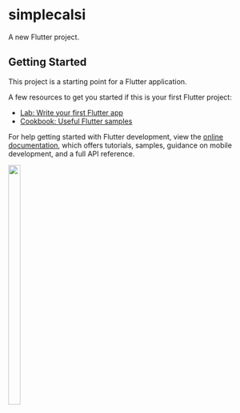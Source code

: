 # simplecalsi

A new Flutter project.

## Getting Started

This project is a starting point for a Flutter application.

A few resources to get you started if this is your first Flutter project:

- [Lab: Write your first Flutter app](https://docs.flutter.dev/get-started/codelab)
- [Cookbook: Useful Flutter samples](https://docs.flutter.dev/cookbook)

For help getting started with Flutter development, view the
[online documentation](https://docs.flutter.dev/), which offers tutorials,
samples, guidance on mobile development, and a full API reference.

<p float="center">

<img src="https://user-images.githubusercontent.com/116253924/218952634-062e90ff-ca9e-4610-9355-60eba362d3df.png" width=22% height=35%>



</p>

